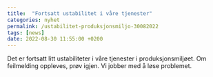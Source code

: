 ```yaml
---
title:  "Fortsatt ustabilitet i våre tjenester"
categories: nyhet
permalink: /ustabilitet-produksjonsmiljo-30082022
tags: [news]
date: 2022-08-30 11:55:00 +0200
---
```


Det er fortsatt litt ustabiliteter i våre tjenester i produksjonsmiljøet. Om feilmelding oppleves, prøv igjen.
Vi jobber med å løse problemet. 
